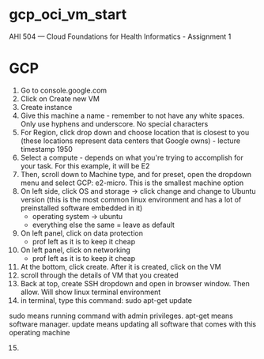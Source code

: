 # gcp_oci_vm_start
AHI 504 — Cloud Foundations for Health Informatics - Assignment 1

# GCP
1. Go to console.google.com
2. Click on Create new VM
3. Create instance
4. Give this machine a name - remember to not have any white spaces. Only use hyphens and underscore. No special characters
5. For Region, click drop down and choose location that is closest to you (these locations represent data centers that Google owns) - lecture timestamp 1950
6. Select a compute - depends on what you're trying to accomplish for your task. For this example, it will be E2
7. Then, scroll down to Machine type, and for preset, open the dropdown menu and select GCP: e2-micro. This is the smallest machine option
8. On left side, click OS and storage -> click change and change to Ubuntu version (this is the most common linux environment and has a lot of preinstalled software embedded in it) 
    - operating system -> ubuntu
    - everything else the same = leave as default
9. On left panel, click on data protection
    - prof left as it is to keep it cheap
10. On left panel, click on networking
    - prof left as it is to keep it cheap
11. At the bottom, click create. After it is created, click on the VM
12. scroll through the details of VM that you created
13. Back at top, create SSH dropdown and open in browser window. Then allow. Will show linux terminal environment
14. in terminal, type this command:
    sudo apt-get update

   sudo means running command with admin privileges. apt-get means software manager. update means updating all software that comes with this operating machine

15. 